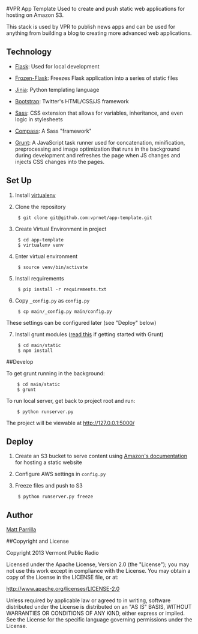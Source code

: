 #VPR App Template
Used to create and push static web applications for hosting on Amazon S3.

This stack is used by VPR to publish news apps and can be used for anything from building a blog to creating more advanced web applications.

## Technology
- [Flask](http://flask.pocoo.org/): Used for local development

- [Frozen-Flask](http://pythonhosted.org/Frozen-Flask/): Freezes Flask application into a series of static files

- [Jinja](http://jinja.pocoo.org/docs/): Python templating language

- [Bootstrap](http://getbootstrap.com/): Twitter's HTML/CSS/JS framework

- [Sass](http://sass-lang.com/): CSS extension that allows for variables, inheritance, and even logic in stylesheets

- [Compass](http://compass-style.org/): A Sass "framework"

- [Grunt](http://gruntjs.com/): A JavaScript task runner used for concatenation, minification, preprocessing and image optimization that runs in the background during development and refreshes the page when JS changes and injects CSS changes into the pages.

## Set Up

1. Install [virtualenv](https://pypi.python.org/pypi/virtualenv)
2. Clone the repository

        $ git clone git@github.com:vprnet/app-template.git

3. Create Virtual Environment in project

        $ cd app-template
        $ virtualenv venv

4. Enter virtual environment

        $ source venv/bin/activate

5. Install requirements

        $ pip install -r requirements.txt

6. Copy `_config.py` as `config.py`

        $ cp main/_config.py main/config.py

  These settings can be configured later (see "Deploy" below)

7. Install grunt modules ([read this](http://24ways.org/2013/grunt-is-not-weird-and-hard/) if getting started with Grunt)

        $ cd main/static
        $ npm install

##Develop

To get grunt running in the background:

        $ cd main/static
        $ grunt

To run local server, get back to project root and run:

        $ python runserver.py

The project will be viewable at http://127.0.0.1:5000/

## Deploy

1. Create an S3 bucket to serve content using [Amazon's documentation](http://docs.aws.amazon.com/AmazonS3/latest/dev/WebsiteHosting.html) for hosting a static website

2. Configure AWS settings in `config.py`

4. Freeze files and push to S3

        $ python runserver.py freeze

## Author
[Matt Parrilla](http://twitter.com/mattparrilla)

##Copyright and License

Copyright 2013 Vermont Public Radio

Licensed under the Apache License, Version 2.0 (the "License"); you may not use this work except in compliance with the License.
You may obtain a copy of the License in the LICENSE file, or at:

http://www.apache.org/licenses/LICENSE-2.0

Unless required by applicable law or agreed to in writing, software distributed under the License is distributed on an "AS IS" BASIS,
WITHOUT WARRANTIES OR CONDITIONS OF ANY KIND, either express or implied. See the License for the specific language
governing permissions under the License.

